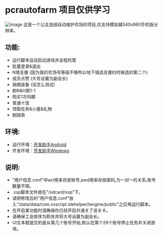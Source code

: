 # pcrautofarm 项目仅供学习
![image](https://github.com/caicaizii/pcrautofarm/uiPreview.png)
这是一个公主连结自动维护农场的项目,仅支持模拟器540x960手机版分辨率。  
## 功能:  
- 运行脚本自动启动游戏并全程托管
- 批量登录&退出
- N塔支援  (因为我的农场号等级不够所以地下城选支援的时候选的第二个)  
- 成员点赞 (大号设置为副会长)  
- 捐赠装备 (没怎么测试)  
- 刷N&H图1-1  
- 购买1次玛娜  
- 普通十连  
- 领取任务&小屋&礼物  
- 刷探索
## 环境:  
- 运行环境：[开发助手Android](https://wws.lanzous.com/iX7FTdqiuqd "点击下载")
- 开发环境：[开发助手Windows](https://wws.lanzous.com/i8es6dqiz5c "点击下载")
## 说明: 
- "用户信息.conf"中act用来存放账号,pwd用来存放密码,为一对一的关系,账号数量不限。  
- .xsp脚本文件放在"/sdcard/xsp"下。
- 请把修改后的"用户信息.conf"放入"/data/data/com.xxscript.idehelper/tengine/public"之后再运行脚本。  
- 在开启某功能时请确保你已经开启并通关了该关卡。  
- 请确保工会排序为职务并将大号设置为副会长。  
- UI文本框提交的是从第几个账号开始,默认在第个29个账号停止任务并关闭游戏。
